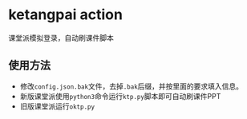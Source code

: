 # ketangpai action

课堂派模拟登录，自动刷课件脚本

## 使用方法

- 修改`config.json.bak`文件，去掉`.bak`后缀，并按里面的要求填入信息。
- 新版课堂派使用`python3`命令运行`ktp.py`脚本即可自动刷课件PPT
- 旧版课堂派运行`oktp.py`

